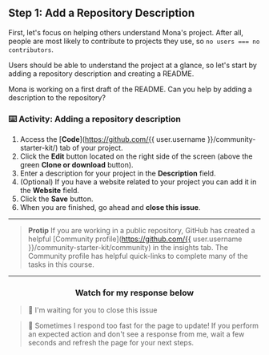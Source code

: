 ## Step 1: Add a Repository Description

First, let's focus on helping others understand Mona's project. After all, people are most likely to contribute to projects they use, so `no users === no contributors`.

Users should be able to understand the project at a glance, so let's start by adding a repository description and creating a README.

Mona is working on a first draft of the README. Can you help by adding a description to the repository? 

### :keyboard: Activity: Adding a repository description

1. Access the [**Code**](https://github.com/{{ user.username }}/community-starter-kit/) tab of your project.
1. Click the **Edit** button located on the right side of the screen (above the green **Clone or download** button).
1. Enter a description for your project in the **Description** field.
1. (Optional) If you have a website related to your project you can add it in the **Website** field.
1. Click the **Save** button.
1. When you are finished, go ahead and **close this issue**.

<hr>

> **Protip** If you are working in a public repository, GitHub has created a helpful [Community profile](https://github.com/{{ user.username }}/community-starter-kit/community) in the insights tab. The Community profile has helpful quick-links to complete many of the tasks in this course.

<hr>
<h3 align="center">Watch for my response below</h3>

> :robot: I'm waiting for you to close this issue

> :robot: Sometimes I respond too fast for the page to update! If you perform an expected action and don't see a response from me, wait a few seconds and refresh the page for your next steps.
